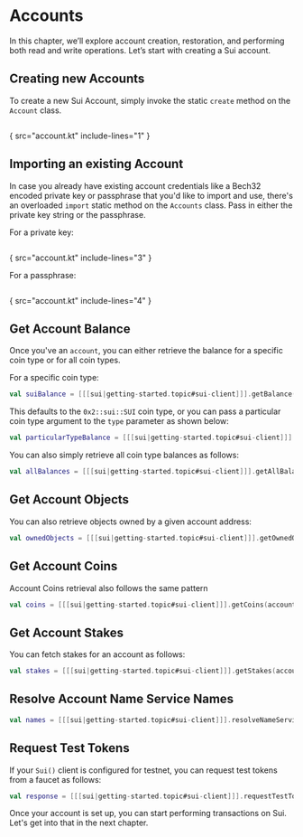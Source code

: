 # Accounts

In this chapter, we’ll explore account creation, restoration, and performing both read and write operations. 
Let’s start with creating a Sui account.

## Creating new Accounts

To create a new Sui Account, simply invoke the static `create` method on the `Account` class.

```kotlin
```

{ src="account.kt" include-lines="1" }

## Importing an existing Account

In case you already have existing account credentials like a Bech32 encoded private key or
passphrase that you'd like to import and use, there's an overloaded `import` static method
on the `Accounts` class. Pass in either the private key string or the passphrase.

For a private key:

```kotlin
```

{ src="account.kt" include-lines="3" }

For a passphrase:

```kotlin
```

{ src="account.kt" include-lines="4" }

## Get Account Balance

Once you've an `account`, you can either retrieve the balance for a specific coin type or for
all coin types.

For a specific coin type:

```kotlin
val suiBalance = [[[sui|getting-started.topic#sui-client]]].getBalance(account.address)
```

This defaults to the `0x2::sui::SUI` coin type, or you can pass a particular coin type argument to the `type` parameter
as shown below:

```kotlin
val particularTypeBalance = [[[sui|getting-started.topic#sui-client]]].getBalance(account.address, PARTICULAR_TYPE)
```

You can also simply retrieve all coin type balances as follows:

```kotlin
val allBalances = [[[sui|getting-started.topic#sui-client]]].getAllBalances(account.address)
```

## Get Account Objects

You can also retrieve objects owned by a given account address:

```kotlin
val ownedObjects = [[[sui|getting-started.topic#sui-client]]].getOwnedObjects(account.address)
```

## Get Account Coins

Account Coins retrieval also follows the same pattern

```kotlin
val coins = [[[sui|getting-started.topic#sui-client]]].getCoins(account.address)
```

## Get Account Stakes

You can fetch stakes for an account as follows:

```kotlin
val stakes = [[[sui|getting-started.topic#sui-client]]].getStakes(account.address)
```

## Resolve Account Name Service Names

```Kotlin
val names = [[[sui|getting-started.topic#sui-client]]].resolveNameServiceNames(account.address)
```

## Request Test Tokens

If your `Sui()` client is configured for testnet, you can request test tokens from a faucet
as follows:

```kotlin
val response = [[[sui|getting-started.topic#sui-client]]].requestTestTokens(account.address)
```

Once your account is set up, you can start performing transactions on Sui. Let's
get into that in the next chapter.